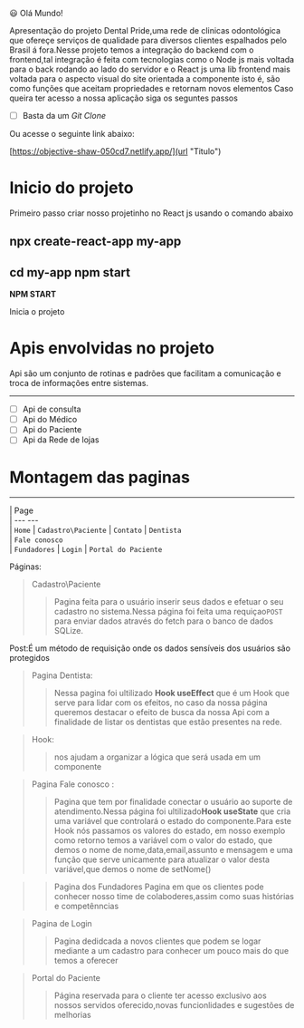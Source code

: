 😃 Olá Mundo!

<!--  --> Apresentação do projeto Dental Pride,uma rede de clinicas odontológica que ofereçe serviços de qualidade para diversos clientes espalhados pelo Brasil á fora.Nesse projeto temos a integração do backend com o frontend,tal integração é feita com tecnologias como o Node js mais voltada para o back rodando ao lado do servidor e o React js uma lib frontend mais voltada para o aspecto visual do site orientada a componente isto é, são como funções que aceitam propriedades e retornam novos elementos

<!--  --> Caso queira ter acesso a nossa aplicação siga os seguntes passos
- [ ] Basta da um *Git Clone*

<!--  -->  Ou acesse o seguinte link abaixo:
[https://objective-shaw-050cd7.netlify.app/](url "Titulo")



# Inicio do projeto
<!--  --> Primeiro passo criar nosso projetinho no React js usando o comando abaixo

## npx create-react-app my-app
cd my-app
npm start
---
**NPM START**
<!--  --> Inicia o projeto

# Apis envolvidas no projeto
<!--  --> Api são um conjunto de rotinas e padrões que facilitam a comunicação e troca de informações entre sistemas.
---
- [ ] Api de consulta
- [ ] Api do Médico
- [ ] Api do Paciente
- [ ] Api da Rede de lojas

# Montagem das paginas 
---
| Page         
| ---  ---    
| `Home`
| `Cadastro\Paciente`
| `Contato` 
| `Dentista`  
| `Fale conosco`  
| `Fundadores` 
| `Login` 
| `Portal do Paciente`


<!--  --> Páginas:



> Cadastro\Paciente
> > Pagina feita para o usuário inserir seus dados e efetuar o seu cadastro no sistema.Nessa página foi feita uma requiçao`POST` para enviar dados através do fetch para o banco de dados SQLize.
<!--  --> Post:É um método de requisição onde os dados sensíveis dos usuários são protegidos

> Pagina Dentista:
> > Nessa pagina foi ultilizado **Hook useEffect** que é um Hook que serve para lidar com os efeitos, no caso da nossa página queremos destacar o efeito de busca da nossa Api com a finalidade de listar os dentistas que estão presentes na rede.

> Hook:
> > nos ajudam a organizar a lógica que será usada em um componente

> Pagina Fale conosco :
> > Pagina que tem por finalidade conectar o usuário ao suporte de atendimento.Nessa página foi ultilizado**Hook useState** que  cria uma variável que controlará o estado do componente.Para este Hook nós passamos os valores  do estado, em nosso exemplo como retorno temos a variável com o valor do estado, que demos o nome de nome,data,email,assunto e mensagem e uma função que serve unicamente para atualizar o valor desta variável,que demos o nome de setNome()


> > Pagina dos Fundadores
> > Pagina em que os clientes pode conhecer nosso time de colaboderes,assim
como suas histórias e competênncias

> Pagina de Login
> > Pagina dedidcada a novos clientes que podem se logar mediante a um cadastro para conhecer um pouco mais do que temos a oferecer

> Portal do Paciente
> > Página  reservada para o cliente ter acesso exclusivo aos nossos servidos oferecido,novas funcionlidades e sugestões de melhorias








